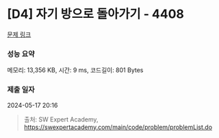 # [D4] 자기 방으로 돌아가기 - 4408 

[문제 링크](https://swexpertacademy.com/main/code/problem/problemDetail.do?contestProbId=AWNcJ2sapZMDFAV8) 

### 성능 요약

메모리: 13,356 KB, 시간: 9 ms, 코드길이: 801 Bytes

### 제출 일자

2024-05-17 20:16



> 출처: SW Expert Academy, https://swexpertacademy.com/main/code/problem/problemList.do